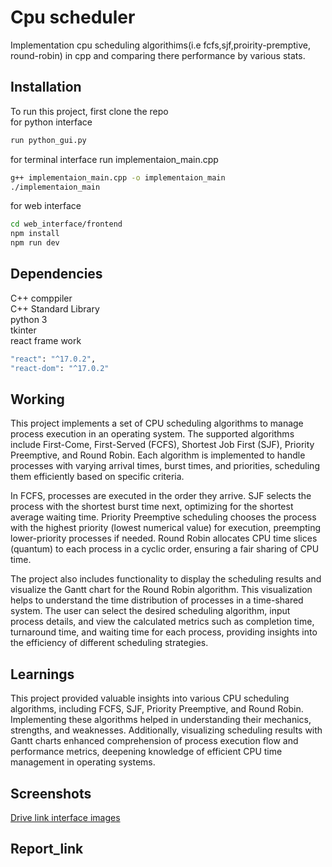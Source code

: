 
# Cpu scheduler

Implementation cpu scheduling algorithims(i.e fcfs,sjf,proirity-premptive, round-robin) in cpp and comparing there performance by various stats.


## Installation

To run this project, first clone the repo
<br>
for python interface
```bash
run python_gui.py
```



for terminal interface
run implementaion_main.cpp
```bash
g++ implementaion_main.cpp -o implementaion_main
./implementaion_main
```

for web interface
```bash
cd web_interface/frontend
npm install
npm run dev
```
## Dependencies
C++ comppiler <br>
C++ Standard Library <br>
python 3 <br>
tkinter <br>
react frame work
``` bash
"react": "^17.0.2",
"react-dom": "^17.0.2"

```
## Working
This project implements a set of CPU scheduling algorithms to manage process execution in an operating system. The supported algorithms include First-Come, First-Served (FCFS), Shortest Job First (SJF), Priority Preemptive, and Round Robin. Each algorithm is implemented to handle processes with varying arrival times, burst times, and priorities, scheduling them efficiently based on specific criteria.

In FCFS, processes are executed in the order they arrive. SJF selects the process with the shortest burst time next, optimizing for the shortest average waiting time. Priority Preemptive scheduling chooses the process with the highest priority (lowest numerical value) for execution, preempting lower-priority processes if needed. Round Robin allocates CPU time slices (quantum) to each process in a cyclic order, ensuring a fair sharing of CPU time.

The project also includes functionality to display the scheduling results and visualize the Gantt chart for the Round Robin algorithm. This visualization helps to understand the time distribution of processes in a time-shared system. The user can select the desired scheduling algorithm, input process details, and view the calculated metrics such as completion time, turnaround time, and waiting time for each process, providing insights into the efficiency of different scheduling strategies.

## Learnings
This project provided valuable insights into various CPU scheduling algorithms, including FCFS, SJF, Priority Preemptive, and Round Robin. Implementing these algorithms helped in understanding their mechanics, strengths, and weaknesses. Additionally, visualizing scheduling results with Gantt charts enhanced comprehension of process execution flow and performance metrics, deepening knowledge of efficient CPU time management in operating systems.

## Screenshots
[Drive link interface images](https://drive.google.com/drive/folders/1O0d2uchKPUzoHJkT8Cc0MCL69PuTJ3HO?usp=sharing)


## Report_link
